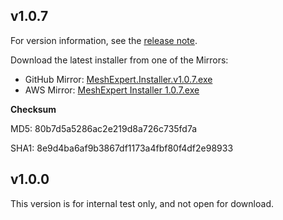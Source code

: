 
## v1.0.7

For version information, see the [release note](release-notes.md#v107).

Download the latest installer from one of the Mirrors:

* GitHub Mirror: [MeshExpert.Installer.v1.0.7.exe](https://github.com/DataMesh-OpenSource/MeshExpert-Live/releases/download/v1.0.7/MeshExpert.Installer.v1.0.7.exe "MeshExpert Installer v1.0.7")
* AWS Mirror: [MeshExpert Installer 1.0.7.exe](https://meshexpert-us.s3.amazonaws.com/MeshExpert%20Installer%201.0.7.exe)


**Checksum**

MD5: 80b7d5a5286ac2e219d8a726c735fd7a

SHA1: 8e9d4ba6af9b3867df1173a4fbf80f4df2e98933

## v1.0.0

This version is for internal test only, and not open for download.